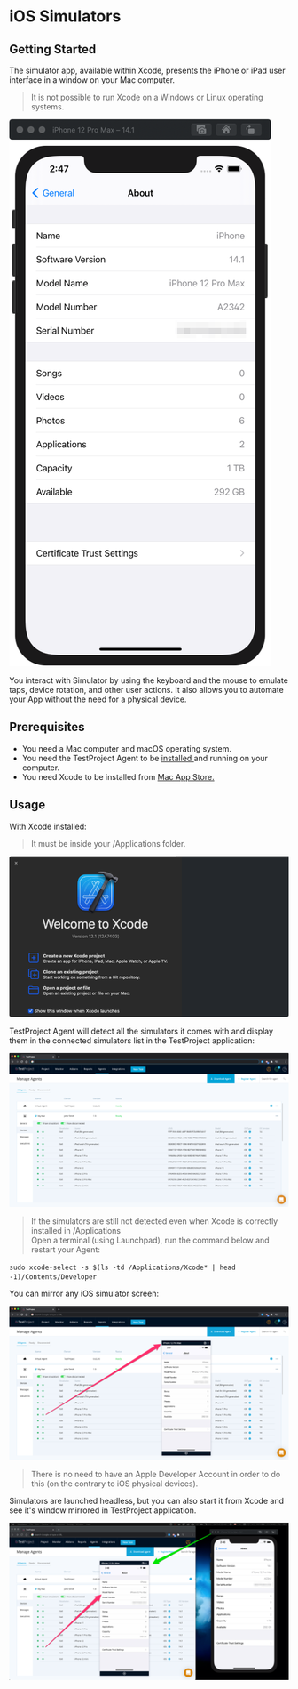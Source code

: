 # iOS Simulators

## Getting Started

The simulator app, available within Xcode, presents the iPhone or iPad user interface in a window on your Mac computer. 

> It is not possible to run Xcode on a Windows or Linux operating systems.

![](../../.gitbook/assets/simulator_window.png)

You interact with Simulator by using the keyboard and the mouse to emulate taps, device rotation, and other user actions. It also allows you to automate your App without the need for a physical device.

## Prerequisites

* You need a Mac computer and macOS operating system.
* You need the TestProject Agent to be [installed ](../installation-and-setup.md)and running on your computer.
* You need Xcode to be installed from [Mac App Store.](https://apps.apple.com/us/app/xcode/id497799835?ls=1&mt=12) 

## Usage

With Xcode installed:

> It must be inside your /Applications folder.

![](../../.gitbook/assets/xcode.png)

TestProject Agent will detect all the simulators it comes with and display them in the connected simulators list in the TestProject application:

![](../../.gitbook/assets/list.png)

> If the simulators are still not detected even when Xcode is correctly installed in /Applications  
> Open a terminal \(using Launchpad\), run the command below and restart your Agent:

`sudo xcode-select -s $(ls -td /Applications/Xcode* | head -1)/Contents/Developer`

You can mirror any iOS simulator screen:

![](../../.gitbook/assets/list___mirroring.png)

> There is no need to have an Apple Developer Account in order to do this \(on the contrary to iOS physical devices\).

Simulators are launched headless, but you can also start it from Xcode and see it's window mirrored in TestProject application.

![](../../.gitbook/assets/side_by_side.png)





